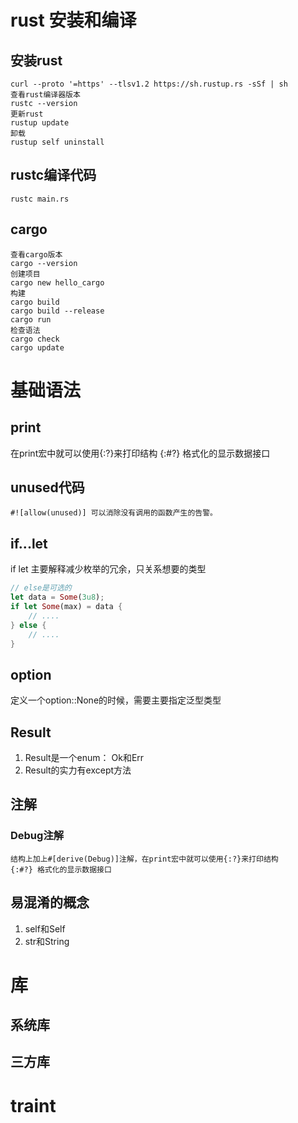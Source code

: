 # rust 安装和编译
## 安装rust
```code
curl --proto '=https' --tlsv1.2 https://sh.rustup.rs -sSf | sh
查看rust编译器版本
rustc --version
更新rust
rustup update
卸载
rustup self uninstall
```
## rustc编译代码
```code
rustc main.rs
```
## cargo 
```code
查看cargo版本
cargo --version
创建项目
cargo new hello_cargo
构建
cargo build
cargo build --release
cargo run
检查语法
cargo check
cargo update
```

# 基础语法
## print
在print宏中就可以使用{:?}来打印结构
{:#?} 格式化的显示数据接口

## unused代码
```
#![allow(unused)] 可以消除没有调用的函数产生的告警。
```
## if...let
if let 主要解释减少枚举的冗余，只关系想要的类型
```rust
// else是可选的
let data = Some(3u8);
if let Some(max) = data {
    // ....
} else {
    // ....
}
```

## option
定义一个option::None的时候，需要主要指定泛型类型

## Result
1. Result是一个enum： Ok和Err
2. Result的实力有except方法

## 注解
### Debug注解
```
结构上加上#[derive(Debug)]注解，在print宏中就可以使用{:?}来打印结构
{:#?} 格式化的显示数据接口
```


## 易混淆的概念
1. self和Self
2. str和String

# 库
## 系统库
## 三方库


# traint

# 
